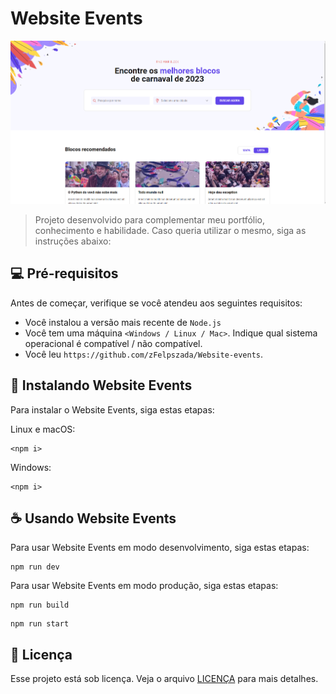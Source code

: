 # Website Events

![preview](.github/preview.png)

> Projeto desenvolvido para complementar meu portfólio, conhecimento e habilidade. Caso queria utilizar o mesmo, siga as instruções abaixo:

## 💻 Pré-requisitos

Antes de começar, verifique se você atendeu aos seguintes requisitos:

-   Você instalou a versão mais recente de `Node.js`
-   Você tem uma máquina `<Windows / Linux / Mac>`. Indique qual sistema operacional é compatível / não compatível.
-   Você leu `https://github.com/zFelpszada/Website-events`.

## 🚀 Instalando Website Events

Para instalar o Website Events, siga estas etapas:

Linux e macOS:

```
<npm i>
```

Windows:

```
<npm i>
```

## ☕ Usando Website Events

Para usar Website Events em modo desenvolvimento, siga estas etapas:

```
npm run dev
```

Para usar Website Events em modo produção, siga estas etapas:

```
npm run build
```

```
npm run start
```

## 📝 Licença

Esse projeto está sob licença. Veja o arquivo [LICENÇA](LICENSE.md) para mais detalhes.
